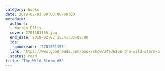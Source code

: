 ```yaml
---
category: books
date: 2019-02-03 00:00:00-08:00
metadata:
  authors:
  - Warren Ellis
  cover: 2701501155.jpg
  end_date: 2019-02-03 15:41:33-08:00
  ids:
    goodreads: '2701501155'
  link: https://www.goodreads.com/book/show/34936208-the-wild-storm-5
  status: read
title: 'The Wild Storm #5'
---
```

